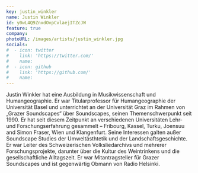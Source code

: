 ```yaml
---
key: justin_winkler
name: Justin Winkler
id: y0wL4Q9ZnxdOvpCvlaejITZcJW
feature: true
company: 
photoURL: /images/artists/justin_winkler.jpg
socials:
#  - icon: twitter
#    link: 'https://twitter.com/'
#    name: 
#  - icon: github
#    link: 'https://github.com/'
#    name: 
---
```

Justin Winkler hat eine Ausbildung in Musikwissenschaft und Humangeographie. Er war Titularprofessor für Humangeographie der Universität Basel und unterrichtet an der Universität Graz im Rahmen von „Grazer Soundscapes“ über Soundscapes, seinen Themenschwerpunkt seit 1990. Er hat seit diesem Zeitpunkt an verschiedenen Universitäten Lehr- und Forschungserfahrung gesammelt – Fribourg, Kassel, Turku, Joensuu and Simon Fraser, Wien und Klangenfurt. Seine Interessen galten außer Soundscape Studies der Umweltästhtetik und der Landschaftsgeschichte. Er war Leiter des Schweizerischen Volksliedarchivs und mehrerer Forschungsprojekte, darunter über die Kultur des Weintrinkens und die gesellschaftliche Alltagszeit. Er war Mitantragsteller für Grazer Soundscapes und ist gegenwärtig Obmann von Radio Helsinki.
